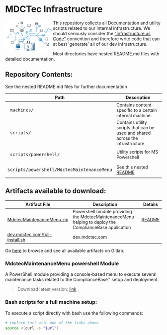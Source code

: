 # MDCTec Infrastructure

<img style="float: left; height: 100px" src="./avatar.png" alt="[avatar.png]">

This repository collects all Documentation and utility scripts related to our internal infrastructure.
We should seriously consider the ["Infrastructure as Code"][1] convention and therefore write code that can at best 'generate' all of our dev infrastructure.

Most directories have nested README.md files with detailed documentation.

[1]: https://en.wikipedia.org/wiki/Infrastructure_as_code
## Repository Contents:
<!---
Symbole zum copy&pasten
│
├─
└─
--->
See the nested README.md files for further documentation

| Path | Description |
|--- |--- | 
| <pre style="padding:0"> machines/</pre> | Contains content specific to a certain internal machine. |    
| <pre style="padding:0"> scripts/</pre> | Contains utility scripts that can be used and shared across the infrastructure.  |
| <pre style="padding:0"> scripts/powershell/</pre> | Utility scripts for MS Powershell |
| <pre style="padding:0"> scripts/powershell/MdctecMaintenanceMenu</pre> | See this nested [README](scripts/powershell-modules/MdctecMaintenanceMenu/README.md) |


## Artifacts available to download:

| Artifact File | Description | Details |
|---    |---  |--- 
| [MdctecMaintenanceMenu.zip](http://gitlab.mdctec.com/mdctec-developers/internal/infrastructure/-/jobs/artifacts/master/raw/scripts/powershell-modules/powershell-modules.zip?job=artifacts) | Powershell module providing the MdctecMaintenanceMenu helping to deploy the ComplianceBase application | [README](scripts/powershell-modules/MdctecMaintenanceMenu/README.md)
| [dev.mdctec.com/full-install.sh](http://gitlab.mdctec.com/mdctec-developers/internal/infrastructure/-/jobs/artifacts/master/raw/machines/dev.mdctec.com/full-install.sh?job=artifacts) | dev.mdctec.com |

Go [here](http://gitlab.mdctec.com/mdctec-developers/internal/infrastructure/-/jobs/artifacts/master/browse?job=artifacts) to browse and see all available artifacts on Gitlab.

### MdctecMaintenanceMenu powershell Module
A PowerShell module providing a console-based menu to execute several maintenance tasks related to the ComplianceBase™ setup and deployment.

> Download latest version: [link](http://gitlab.mdctec.com/mdctec-developers/internal/infrastructure/-/jobs/artifacts/master/raw/scripts/MdctecMaintenanceMenu/MdctecMaintenanceMenu.zip?job=zip_MdctecMaintenanceMenu_module)

### Bash scripts for a full machine setup:

To execute a script directly with bash use the following commands:  
```bash
# replace $url with one of the links above
source <(curl -s "$url")
```

